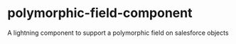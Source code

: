 # polymorphic-field-component
A lightning component to support a polymorphic field on salesforce objects
